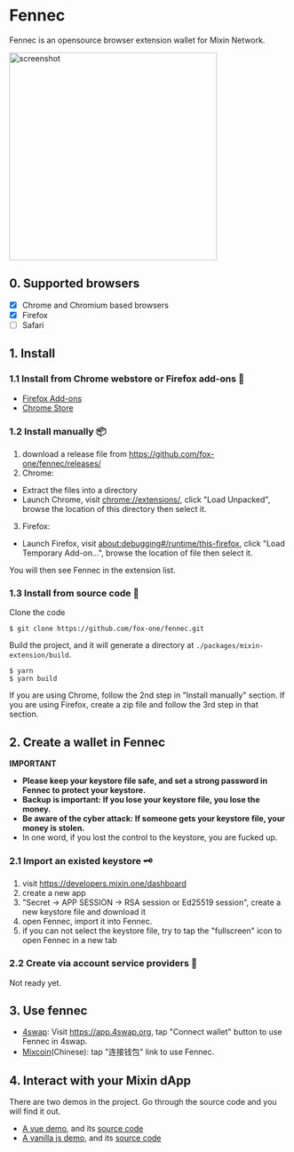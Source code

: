 # Fennec

Fennec is an opensource browser extension wallet for Mixin Network.

<img width="374" alt="screenshot" src="https://user-images.githubusercontent.com/67439/114180680-7b160580-997b-11eb-9639-91eb0cf79611.png">

## 0. Supported browsers

- [x] Chrome and Chromium based browsers
- [x] Firefox
- [ ] Safari

## 1. Install

### 1.1 Install from Chrome webstore or Firefox add-ons 🛒

- [Firefox Add-ons](https://addons.mozilla.org/en-US/firefox/addon/fox_fennec/)
- [Chrome Store](https://chrome.google.com/webstore/detail/fennec/eincngenkhohbbfpkohipekcmnkfamjp)

### 1.2 Install manually 📦

1. download a release file from https://github.com/fox-one/fennec/releases/
2. Chrome:

- Extract the files into a directory
- Launch Chrome, visit [chrome://extensions/](chrome://extensions/), click "Load Unpacked", browse the location of this directory then select it.

3. Firefox:

- Launch Firefox, visit [about:debugging#/runtime/this-firefox](about:debugging#/runtime/this-firefox), click "Load Temporary Add-on...", browse the location of file then select it.

You will then see Fennec in the extension list.

### 1.3 Install from source code 🔧

Clone the code

```
$ git clone https://github.com/fox-one/fennec.git
```

Build the project, and it will generate a directory at `./packages/mixin-extension/build`.

```
$ yarn
$ yarn build
```

If you are using Chrome, follow the 2nd step in "Install manually" section. If you are using Firefox, create a zip file and follow the 3rd step in that section.

## 2. Create a wallet in Fennec

**IMPORTANT**

- **Please keep your keystore file safe, and set a strong password in Fennec to protect your keystore.**
- **Backup is important: If you lose your keystore file, you lose the money.**
- **Be aware of the cyber attack: If someone gets your keystore file, your money is stolen.**
- In one word, if you lost the control to the keystore, you are fucked up.

### 2.1 Import an existed keystore 🗝

1. visit https://developers.mixin.one/dashboard
2. create a new app
3. "Secret -> APP SESSION -> RSA session or Ed25519 session", create a new keystore file and download it
4. open Fennec, import it into Fennec.
5. if you can not select the keystore file, try to tap the "fullscreen" icon to open Fennec in a new tab

### 2.2 Create via account service providers 🔑

Not ready yet.

## 3. Use fennec

- [4swap](https://4swap.org): Visit https://app.4swap.org, tap "Connect wallet" button to use Fennec in 4swap.
- [Mixcoin](https://mixcoin.one)(Chinese): tap "连接钱包" link to use Fennec.

## 4. Interact with your Mixin dApp

There are two demos in the project. Go through the source code and you will find it out.

- [A vue demo](https://fox-one.github.io/fennec), and its [source code](https://github.com/fox-one/fennec/tree/main/packages/mixin-extension-demo)
- [A vanilla js demo](https://fox-one.github.io/fennec/javascript), and its [source code](https://github.com/fox-one/fennec/blob/main/packages/mixin-extension-demo/public/javascript.html)
